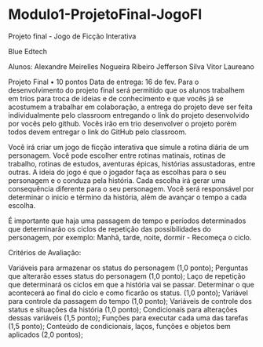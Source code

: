 # Modulo1-ProjetoFinal-JogoFI
Projeto final - Jogo de Ficção Interativa

Blue Edtech

Alunos: Alexandre Meirelles Nogueira Ribeiro
Jefferson Silva
Vitor Laureano



Projeto Final
•
10 pontos
Data de entrega: 16 de fev.
Para o desenvolvimento do projeto final será permitido que os alunos trabalhem em trios para troca de ideias e de conhecimento e que vocês já se acostumem a trabalhar em colaboração, a entrega do projeto deve ser feita individualmente pelo classroom entregando o link do projeto desenvolvido por vocês pelo github. Vocês irão em trio desenvolver o projeto porém todos devem entregar o link do GitHub pelo classroom.

Você irá criar um jogo de ficção interativa que simule a rotina diária de um personagem. Você pode escolher entre rotinas matinais, rotinas de trabalho, rotinas de estudos, aventuras épicas, histórias assustadoras, entre outras. A ideia do jogo é que o jogador faça as escolhas para o seu personagem e o conduza pela história. Cada escolha irá gerar uma consequência diferente para o seu personagem. Você será responsável por determinar o inicio e término da história, além de avançar o tempo a cada escolha.

É importante que haja uma passagem de tempo e períodos determinados que determinarão os ciclos de repetição das possibilidades do personagem, por exemplo: Manhã, tarde, noite, dormir - Recomeça o ciclo.


Critérios de Avaliação:


Variáveis para armazenar os status do personagem (1,0 ponto);
Perguntas que alterarão esses status do personagem (1,0 ponto);
Laço de repetição que determinará os ciclos em que a história vai se passar. Determinar o que acontecerá ao final do ciclo e como ficarão os status. (1,0 ponto);
Variável para controle da passagem do tempo (1,0 ponto);
Variáveis de controle dos status e situações da história (1,0 ponto);
Condicionais para alterações dessas variáveis (1,5 ponto);
Funções para executar cada uma das tarefas (1,5 ponto);
Conteúdo de condicionais, laços, funções e objetos bem aplicados (2,0 pontos);

